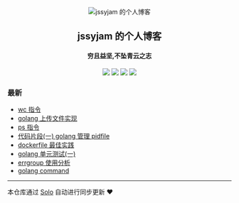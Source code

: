 <p align="center"><img alt="jssyjam 的个人博客" src="https://static.b3log.org/images/brand/solo-32.png"></p><h2 align="center">
jssyjam 的个人博客
</h2>

<h4 align="center">穷且益坚,不坠青云之志</h4>
<p align="center"><a title="jssyjam 的个人博客" target="_blank" href="https://github.com/jssyjam/solo-blog"><img src="https://img.shields.io/github/last-commit/jssyjam/solo-blog.svg?style=flat-square&color=FF9900"></a>
<a title="GitHub repo size in bytes" target="_blank" href="https://github.com/jssyjam/solo-blog"><img src="https://img.shields.io/github/repo-size/jssyjam/solo-blog.svg?style=flat-square"></a>
<a title="Solo Version" target="_blank" href="https://github.com/b3log/solo/releases"><img src="https://img.shields.io/badge/solo-3.6.3-f1e05a.svg?style=flat-square&color=blueviolet"></a>
<a title="Hits" target="_blank" href="https://github.com/b3log/hits"><img src="https://hits.b3log.org/jssyjam/solo-blog.svg"></a></p>

### 最新

* [wc 指令](http://www.jssyjam.com/articles/2019/09/01/1567339592862.html)
* [golang 上传文件实现](http://www.jssyjam.com/articles/2019/08/28/1566993885468.html)
* [ps 指令](http://www.jssyjam.com/articles/2019/08/27/1566885959581.html)
* [代码片段(一) golang 管理 pidfile](http://www.jssyjam.com/articles/2019/08/16/1565949091835.html)
* [dockerfile 最佳实践](http://www.jssyjam.com/articles/2019/08/02/1564732244299.html)
* [golang 单元测试(一)](http://www.jssyjam.com/articles/2019/08/02/1564732207508.html)
* [errgroup 使用分析](http://www.jssyjam.com/articles/2019/08/02/1564732147258.html)
* [golang command](http://www.jssyjam.com/articles/2019/08/02/1564732049754.html)



---

本仓库通过 [Solo](https://github.com/b3log/solo) 自动进行同步更新 ❤️ 